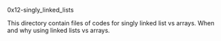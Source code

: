 0x12-singly_linked_lists

This directory contain files of codes for singly linked list vs arrays. When and why using linked lists vs arrays.
